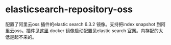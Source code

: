 # elasticsearch-repository-oss
配置了阿里云oss 插件的elastic search 6.3.2 镜像。支持把index snapshot 到阿里云oss。插件见[这里](https://github.com/zhichen/elasticsearch-repository-oss)  docker 镜像启动配置见elastic search [官网](https://www.elastic.co/guide/en/elasticsearch/reference/current/docker.html)。内存配的太低是起不来的。
